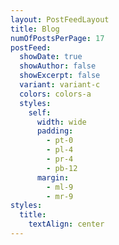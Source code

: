 ```yaml
---
layout: PostFeedLayout
title: Blog
numOfPostsPerPage: 17
postFeed:
  showDate: true
  showAuthor: false
  showExcerpt: false
  variant: variant-c
  colors: colors-a
  styles:
    self:
      width: wide
      padding:
        - pt-0
        - pl-4
        - pr-4
        - pb-12
      margin:
        - ml-9
        - mr-9
styles:
  title:
    textAlign: center
---
```

